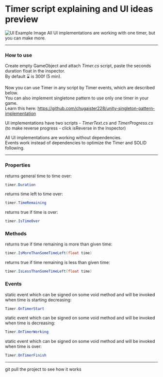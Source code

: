 # Timer script explaining and UI ideas preview

![UI Example Image](https://github.com/chugaister228/UnityTimer/blob/main/Prewiews/AllUiVideoPrewiev.gif)
All UI implementations are working with one timer, but you can make more.  

---  

### How to use  
Create empty GameObject and attach *Timer.cs* script, paste the seconds duration float in the inspector.  
By default :hourglass: is 300f (5 min).
  
Now you can use Timer in any script by Timer events, which are described below.  
You can also implement singletone pattern to use only one timer in your game.   
Learn this here: https://github.com/chugaister228/unity-singleton-pattern-implementation

UI implementations have two scripts - *TimerText.cs* and *TimerProgress.cs*  
(to make reverse progress - click isReverse in the Inspector)  

All UI implementations are working without dependencies.  
Events work instead of dependencies to optimize the Timer and SOLID following.  

---

### Properties  

returns general time to time over:  
```c# 
timer.Duration
```

returns time left to time over:  
```c#
timer.TimeRemaining
```

returns true if time is over:  
```c#
timer.IsTimeOver
```

### Methods  

returns true if time remaining is more than given time:  
```c#
timer.IsMoreThanSomeTimeLeft(float time)
```

returns true if time remaining is less than given time:  
```c#
timer.IsLessThanSomeTimeLeft(float time)
```  

### Events  
static event which can be signed on some void method and will be invoked when time is starting decreasing:  
```c#
Timer.OnTimerStart
```  

static event which can be signed on some void method and will be invoked when time is decreasing:  
```c#
Timer.OnTimerWorking
```

static event which can be signed on some void method and will be invoked when time is over:  
```c#
Timer.OnTimerFinish
```

---  

git pull the project to see how it works
